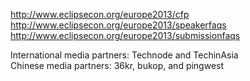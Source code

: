 
http://www.eclipsecon.org/europe2013/cfp
http://www.eclipsecon.org/europe2013/speakerfaqs
http://www.eclipsecon.org/europe2013/submissionfaqs


International media partners: Technode and TechinAsia  
Chinese media partners: 36kr, bukop, and pingwest

 
 
 
